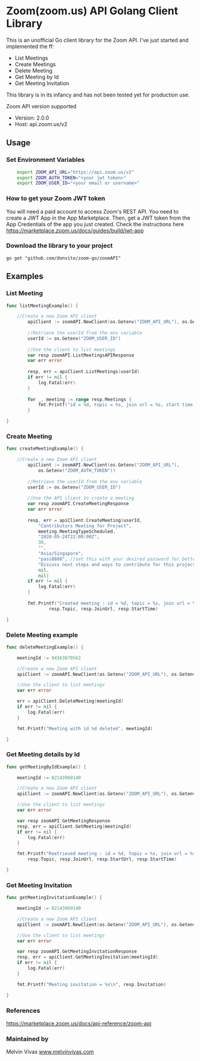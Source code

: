 # Zoom(zoom.us) API Golang Client Library

This is an unofficial Go client library for the Zoom API. I've just started and implemented the ff:

- List Meetings
- Create Meetings
- Delete Meeting
- Get Meeting by Id
- Get Meeting Invitation

This library is in its infancy and has not been tested yet for production use.

Zoom API version supported
- Version: 2.0.0
- Host: api.zoom.us/v2

## Usage

### Set Environment Variables

```bash
    export ZOOM_API_URL="https://api.zoom.us/v2"
    export ZOOM_AUTH_TOKEN="<your jwt token>" 
    export ZOOM_USER_ID="<your email or username>" 
```

### How to get your Zoom JWT token
You will need a paid account to access Zoom's REST API.  You need to create a JWT App in the App Marketplace. 
Then, get a JWT token from the App Credentials of the app you just created.  Check the instructions here 
https://marketplace.zoom.us/docs/guides/build/jwt-app

### Download the library to your project
```
go get "github.com/donvito/zoom-go/zoomAPI"
```

## Examples

### List Meeting
```go
func listMeetingExample() {

	//Create a new Zoom API client
    	apiClient := zoomAPI.NewClient(os.Getenv("ZOOM_API_URL"), os.Getenv("ZOOM_AUTH_TOKEN"))
    
    	//Retrieve the userId from the env variable
    	userId := os.Getenv("ZOOM_USER_ID")
    
    	//Use the client to list meetings
    	var resp zoomAPI.ListMeetingsAPIResponse
    	var err error
    
    	resp, err = apiClient.ListMeetings(userId)
    	if err != nil {
    		log.Fatal(err)
    	}
    
    	for _, meeting := range resp.Meetings {
    		fmt.Printf("id = %d, topic = %s, join url = %s, start time = %s\n", meeting.Id, meeting.Topic, meeting.JoinUrl, meeting.StartTime)
    	}

}

```

### Create Meeting
```go
func createMeetingExample() {

	//Create a new Zoom API client
    	apiClient := zoomAPI.NewClient(os.Getenv("ZOOM_API_URL"),
    		os.Getenv("ZOOM_AUTH_TOKEN"))
    
    	//Retrieve the userId from the env variable
    	userId := os.Getenv("ZOOM_USER_ID")
    
    	//Use the API client to create a meeting
    	var resp zoomAPI.CreateMeetingResponse
    	var err error
    
    	resp, err = apiClient.CreateMeeting(userId,
    		"Contributors Meeting for Project",
    		meeting.MeetingTypeScheduled,
    		"2020-05-24T22:00:00Z",
    		30,
    		"",
    		"Asia/Singapore",
    		"pass8888", //set this with your desired password for better security, max 8 chars
    		"Discuss next steps and ways to contribute for this project.",
    		nil,
    		nil)
    	if err != nil {
    		log.Fatal(err)
    	}
    
    	fmt.Printf("Created meeting : id = %d, topic = %s, join url = %s, start time = %s\n", resp.Id, 
                resp.Topic, resp.JoinUrl, resp.StartTime)

}
```

### Delete Meeting example
```go
func deleteMeetingExample() {

	meetingId := 84363870562

	//Create a new Zoom API client
	apiClient := zoomAPI.NewClient(os.Getenv("ZOOM_API_URL"), os.Getenv("ZOOM_AUTH_TOKEN"))

	//Use the client to list meetings
	var err error

	err = apiClient.DeleteMeeting(meetingId)
	if err != nil {
		log.Fatal(err)
	}

	fmt.Printf("Meeting with id %d deleted", meetingId)

}
```
### Get Meeting details by Id
```go
func getMeetingByIdExample() {

	meetingId := 82143969140

	//Create a new Zoom API client
	apiClient := zoomAPI.NewClient(os.Getenv("ZOOM_API_URL"), os.Getenv("ZOOM_AUTH_TOKEN"))

	//Use the client to list meetings
	var err error

	var resp zoomAPI.GetMeetingResponse
	resp, err = apiClient.GetMeeting(meetingId)
	if err != nil {
		log.Fatal(err)
	}

	fmt.Printf("Reetrieved meeting : id = %d, topic = %s, join url = %s, start url = %s, start time = %s\n", resp.Id,
		resp.Topic, resp.JoinUrl, resp.StartUrl, resp.StartTime)

}
```

### Get Meeting Invitation
```go
func getMeetingInvitationExample() {

	meetingId := 82143969140

	//Create a new Zoom API client
	apiClient := zoomAPI.NewClient(os.Getenv("ZOOM_API_URL"), os.Getenv("ZOOM_AUTH_TOKEN"))

	//Use the client to list meetings
	var err error

	var resp zoomAPI.GetMeetingInvitationResponse
	resp, err = apiClient.GetMeetingInvitation(meetingId)
	if err != nil {
		log.Fatal(err)
	}

	fmt.Printf("Meeting invitation = %s\n", resp.Invitation)

}
```

### References
https://marketplace.zoom.us/docs/api-reference/zoom-api

### Maintained by
Melvin Vivas www.melvinvivas.com
